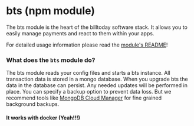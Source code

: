 # bts (npm module)

The bts module is the heart of the billtoday software stack. It allows you to easily manage payments and react to them within your apps.

For detailed usage information please read the [module's README](https://www.npmjs.com/package/bts)!

### What does the `bts` module do?
The bts module reads your config files and starts a bts instance. All transaction data is stored in a mongo database. When you upgrade bts the data in the database can persist. Any needed updates will be performed in place. You can specify a backup option to prevent data loss. But we recommend tools like [MongoDB Cloud Manager](https://www.mongodb.com/cloud/) for fine grained background backups.

#### It works with docker (Yeah!!!)

